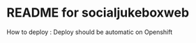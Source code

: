 README for socialjukeboxweb
==========================

How to deploy : 
Deploy should be automatic on Openshift 